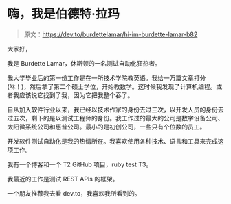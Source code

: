 # 嗨，我是伯德特·拉玛

> 原文：<https://dev.to/burdettelamar/hi-im-burdette-lamar-b82>

大家好，

我是 Burdette Lamar，休斯顿的一名测试自动化狂热者。

我大学毕业后的第一份工作是在一所技术学院教英语。我给一万篇文章打分(咻！)，然后拿了第二个硕士学位，开始教数学。这时候我发现了计算机编程。或者我应该说它找到了我，因为它把我整个吞了。

自从加入软件行业以来，我已经以技术作家的身份去过三次，以开发人员的身份去过五次，剩下的是以测试工程师的身份。我工作过的最大的公司是数字设备公司、太阳微系统公司和惠普公司。最小的是初创公司，一些只有个位数的员工。

开发软件测试自动化是我的热情所在。我喜欢使用各种技术、语言和工具来完成这项工作。

我有一个博客和一个 T2 GitHub 项目，ruby test T3。

我最近的工作是测试 REST APIs 的框架。

一个朋友推荐我去看 dev.to，我喜欢我所看到的。